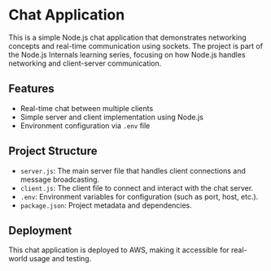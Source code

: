 # Chat Application

This is a simple Node.js chat application that demonstrates networking concepts and real-time communication using sockets. The project is part of the Node.js Internals learning series, focusing on how Node.js handles networking and client-server communication.

## Features
- Real-time chat between multiple clients
- Simple server and client implementation using Node.js
- Environment configuration via `.env` file

## Project Structure
- `server.js`: The main server file that handles client connections and message broadcasting.
- `client.js`: The client file to connect and interact with the chat server.
- `.env`: Environment variables for configuration (such as port, host, etc.).
- `package.json`: Project metadata and dependencies.

## Deployment
This chat application is deployed to AWS, making it accessible for real-world usage and testing.
